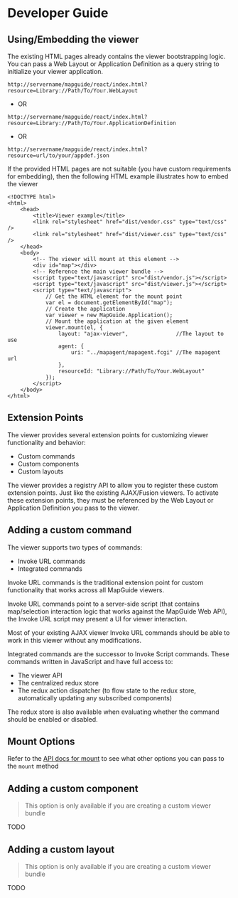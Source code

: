 # Developer Guide

## Using/Embedding the viewer

The existing HTML pages already contains the viewer bootstrapping logic. You can pass a Web Layout
or Application Definition as a query string to initialize your viewer application.

`http://servername/mapguide/react/index.html?resource=Library://Path/To/Your.WebLayout`

- OR

`http://servername/mapguide/react/index.html?resource=Library://Path/To/Your.ApplicationDefinition`

- OR

`http://servername/mapguide/react/index.html?resource=url/to/your/appdef.json`

If the provided HTML pages are not suitable (you have custom requirements for embedding), then the
following HTML example illustrates how to embed the viewer

```
<!DOCTYPE html>
<html>
    <head>
        <title>Viewer example</title>
        <link rel="stylesheet" href="dist/vendor.css" type="text/css" />
        <link rel="stylesheet" href="dist/viewer.css" type="text/css" />
    </head>
    <body>
        <!-- The viewer will mount at this element -->
        <div id="map"></div>
        <!-- Reference the main viewer bundle -->
        <script type="text/javascript" src="dist/vendor.js"></script>
        <script type="text/javascript" src="dist/viewer.js"></script>
        <script type="text/javascript">
            // Get the HTML element for the mount point
            var el = document.getElementById("map");
            // Create the application
            var viewer = new MapGuide.Application();
            // Mount the application at the given element
            viewer.mount(el, {
                layout: "ajax-viewer",               //The layout to use
                agent: {
                    uri: "../mapagent/mapagent.fcgi" //The mapagent url
                },
                resourceId: "Library://Path/To/Your.WebLayout"
            });
        </script>
    </body>
</html>
```

## Extension Points

The viewer provides several extension points for customizing viewer functionality and behavior:

 * Custom commands
 * Custom components
 * Custom layouts

The viewer provides a registry API to allow you to register these custom extension points. Just like the
existing AJAX/Fusion viewers. To activate these extension points, they must be referenced by the Web Layout
or Application Definition you pass to the viewer.

## Adding a custom command

The viewer supports two types of commands:

 * Invoke URL commands
 * Integrated commands

Invoke URL commands is the traditional extension point for custom functionality that works across
all MapGuide viewers.

Invoke URL commands point to a server-side script (that contains map/selection interaction logic
that works against the MapGuide Web API), the Invoke URL script may present a UI for viewer interaction.

Most of your existing AJAX viewer Invoke URL commands should be able to work in this viewer
without any modifications.

Integrated commands are the successor to Invoke Script commands. These commands written in JavaScript and have full access to:

 * The viewer API
 * The centralized redux store
 * The redux action dispatcher (to flow state to the redux store, automatically updating any subscribed components)

The redux store is also available when evaluating whether the command should be enabled or disabled.

## Mount Options

Refer to the [API docs for mount](https://jumpinjackie.github.io/mapguide-react-layout/latest/apidoc_npm/classes/entries_application.ApplicationViewModel.html#mount) to see what other options you can pass to
the `mount` method

## Adding a custom component

> This option is only available if you are creating a custom viewer bundle

TODO

## Adding a custom layout

> This option is only available if you are creating a custom viewer bundle

TODO